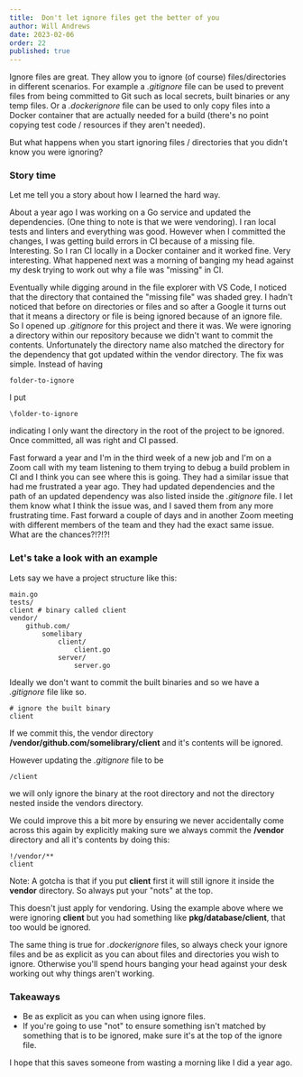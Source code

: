 ```yaml
---
title:  Don't let ignore files get the better of you
author: Will Andrews
date: 2023-02-06
order: 22
published: true
---
```


Ignore files are great. They allow you to ignore (of course) files/directories in different scenarios. For example a *.gitignore* file can be used to prevent files from being committed to Git such as local secrets, built binaries or any temp files. Or a *.dockerignore* file can be used to only copy files into a Docker container that are actually needed for a build (there's no point copying test code / resources if they aren't needed).

But what happens when you start ignoring files / directories that you didn't know you were ignoring?

### Story time
Let me tell you a story about how I learned the hard way.

About a year ago I was working on a Go service and updated the dependencies. (One thing to note is that we were vendoring). I ran local tests and linters and everything was good. However when I committed the changes, I was getting build errors in CI because of a missing file. Interesting. So I ran CI locally in a Docker container and it worked fine. Very interesting. What happened next was a morning of banging my head against my desk trying to work out why a file was "missing" in CI. 

Eventually while digging around in the file explorer with VS Code, I noticed that the directory that contained the "missing file" was shaded grey. I hadn't noticed that before on directories or files and so after a Google it turns out that it means a directory or file is being ignored because of an ignore file. So I opened up *.gitignore* for this project and there it was. We were ignoring a directory within our repository because we didn't want to commit the contents. Unfortunately the directory name also matched the directory for the dependency that got updated within the vendor directory. The fix was simple. Instead of having
 ```
 folder-to-ignore
 ```
  I put 
  ```
  \folder-to-ignore
  ```
   indicating I only want the directory in the root of the project to be ignored. Once committed, all was right and CI passed.

Fast forward a year and I'm in the third week of a new job and I'm on a Zoom call with my team listening to them trying to debug a build problem in CI and I think you can see where this is going. They had a similar issue that had me frustrated a year ago. They had updated dependencies and the path of an updated dependency was also listed inside the *.gitignore* file. I let them know what I think the issue was, and I saved them from any more frustrating time. Fast forward a couple of days and in another Zoom meeting with different members of the team and they had the exact same issue. What are the chances?!?!?!

### Let's take a look with an example

Lets say we have a project structure like this:

```
main.go
tests/
client # binary called client
vendor/
    github.com/
        somelibary
            client/
                client.go
            server/
                server.go

```

Ideally we don't want to commit the built binaries and so we have a *.gitignore* file like so.

```
# ignore the built binary
client
```

If we commit this, the vendor directory **/vendor/github.com/somelibrary/client** and it's contents will be ignored. 

However updating the *.gitignore* file to be 
```
/client
```

we will only ignore the binary at the root directory and not the directory nested inside the vendors directory.

We could improve this a bit more by ensuring we never accidentally come across this again by explicitly making sure we always commit the **/vendor** directory and all it's contents by doing this:

```
!/vendor/**
client
```
Note: A gotcha is that if you put **client** first it will still ignore it inside the **vendor** directory. So always put your "nots" at the top.

This doesn't just apply for vendoring. Using the example above where we were ignoring **client** but you had something like **pkg/database/client**, that too would be ignored. 

The same thing is true for *.dockerignore* files, so always check your ignore files and be as explicit as you can about files and directories you wish to ignore. Otherwise you'll spend hours banging your head against your desk working out why things aren't working.

### Takeaways

* Be as explicit as you can when using ignore files.
* If you're going to use "not" to ensure something isn't matched by something that is to be ignored, make sure it's at the top of the ignore file.

I hope that this saves someone from wasting a morning like I did a year ago.